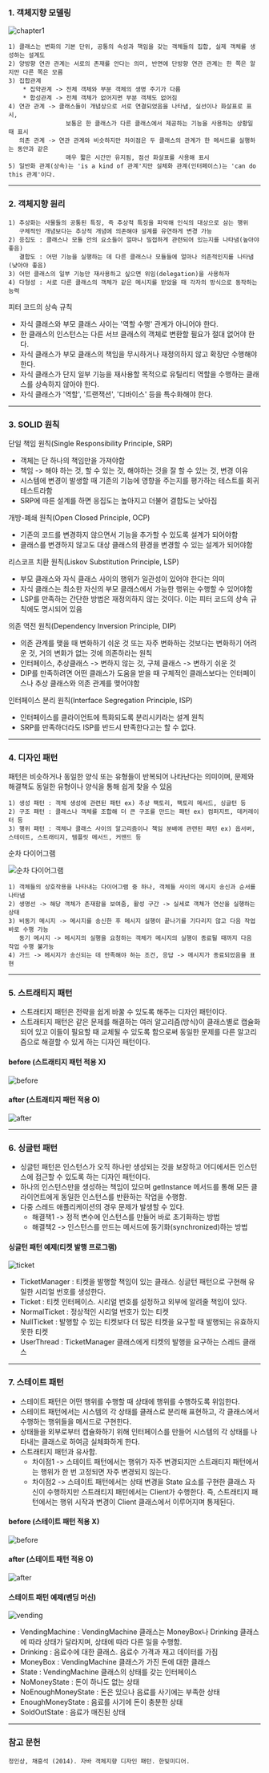 ### 1. 객체지향 모델링

![chapter1](https://user-images.githubusercontent.com/28583661/71540639-79941a00-2990-11ea-8212-47702dd3a46c.PNG)

    1) 클래스는 변화의 기본 단위, 공통의 속성과 책임을 갖는 객체들의 집합, 실제 객체를 생성하는 설계도
    2) 양방향 연관 관계는 서로의 존재를 안다는 의미, 반면에 단방향 연관 관계는 한 쪽은 알지만 다른 쪽은 모름
    3) 집합관계
        * 집약관계 -> 전체 객체와 부분 객체의 생명 주기가 다름  
        * 합성관계 -> 전체 객체가 없어지면 부분 객체도 없어짐
    4) 연관 관계 -> 클래스들이 개념상으로 서로 연결되었음을 나타냄, 실선이나 화살표로 표시,
                    보통은 한 클래스가 다른 클래스에서 제공하는 기능을 사용하는 상황일 때 표시
       의존 관계 -> 연관 관계와 비슷하지만 차이점은 두 클래스의 관계가 한 메서드를 실행하는 동안과 같은 
                    매우 짧은 시간만 유지됨, 점선 화살표를 사용해 표시
    5) 일반화 관계(상속)는 'is a kind of 관계'지만 실체화 관계(인터페이스)는 'can do this 관계'이다.
    
* * *

### 2. 객체지향 원리

    1) 추상화는 사물들의 공통된 특징, 즉 추상적 특징을 파악해 인식의 대상으로 삼는 행위
       구체적인 개념보다는 추상적 개념에 의존해야 설계를 유연하게 변경 가능
    2) 응집도 : 클래스나 모듈 안의 요소들이 얼마나 밀접하게 관련되어 있는지를 나타냄(높아야 좋음)
       결합도 : 어떤 기능을 실행하는 데 다른 클래스나 모듈들에 얼마나 의존적인지를 나타냄(낮아야 좋음)
    3) 어떤 클래스의 일부 기능만 재사용하고 싶으면 위임(delegation)을 사용하자
    4) 다형성 : 서로 다른 클래스의 객체가 같은 메시지를 받았을 때 각자의 방식으로 동작하는 능력
    
피터 코드의 상속 규칙

* 자식 클래스와 부모 클래스 사이는 '역할 수행' 관계가 아니어야 한다.
* 한 클래스의 인스턴스는 다른 서브 클래스의 객체로 변환할 필요가 절대 없어야 한다.
* 자식 클래스가 부모 클래스의 책임을 무시하거나 재정의하지 않고 확장만 수행해야 한다.
* 자식 클래스가 단지 일부 기능을 재사용할 목적으로 유틸리티 역할을 수행하는 클래스를 상속하지 않아야 한다.
* 자식 클래스가 '역할', '트랜잭션', '디바이스' 등을 특수화해야 한다.

* * *

### 3. SOLID 원칙

단일 책임 원칙(Single Responsibility Principle, SRP)
* 객체는 단 하나의 책임만을 가져야함
* 책임 -> 해야 하는 것, 할 수 있는 것, 해야하는 것을 잘 할 수 있는 것, 변경 이유
* 시스템에 변경이 발생할 때 기존의 기능에 영향을 주는지를 평가하는 테스트를 회귀 테스트라함 
* SRP에 따른 설계를 하면 응집도는 높아지고 더불어 결합도는 낮아짐

개방-폐쇄 원칙(Open Closed Principle, OCP)
* 기존의 코드를 변경하지 않으면서 기능을 추가할 수 있도록 설계가 되어야함
* 클래스를 변경하지 않고도 대상 클래스의 환경을 변경할 수 있는 설계가 되어야함

리스코프 치환 원칙(Liskov Substitution Principle, LSP)
* 부모 클래스와 자식 클래스 사이의 행위가 일관성이 있어야 한다는 의미
* 자식 클래스는 최소한 자신의 부모 클래스에서 가능한 행위는 수행할 수 있어야함
* LSP를 만족하는 간단한 방법은 재정의하지 않는 것이다. 이는 피터 코드의 상속 규칙에도 명시되어 있음

의존 역전 원칙(Dependency Inversion Principle, DIP)
* 의존 관계를 맺을 때 변화하기 쉬운 것 또는 자주 변화하는 것보다는 변화하기 어려운 것, 거의 변화가 없는 것에 의존하라는 원칙
* 인터페이스, 추상클래스 -> 변하지 않는 것, 구체 클래스 -> 변하기 쉬운 것
* DIP를 만족하려면 어떤 클래스가 도움을 받을 때 구체적인 클래스보다는 인터페이스나 추상 클래스와 의존 관계를 맺어야함

인터페이스 분리 원칙(Interface Segregation Principle, ISP)
* 인터페이스를 클라이언트에 특화되도록 분리시키라는 설계 원칙
* SRP를 만족하더라도 ISP를 반드시 만족한다고는 할 수 없다.
  
* * *

### 4. 디자인 패턴

패턴은 비슷하거나 동일한 양식 또는 유형들이 반복되어 나타난다는 의미이며, 문제와 해결책도 동일한 유형이나 양식을 통해 쉽게 찾을 수 있음

    1) 생성 패턴 : 객체 생성에 관련된 패턴 ex) 추상 팩토리, 팩토리 메서드, 싱글턴 등
    2) 구조 패턴 : 클래스나 객체를 조합해 더 큰 구조를 만드는 패턴 ex) 컴퍼지트, 데커레이터 등
    3) 행위 패턴 : 객체나 클래스 사이의 알고리즘이나 책임 분배에 관련된 패턴 ex) 옵서버, 스테이트, 스트래티지, 템플릿 메서드, 커맨드 등 

순차 다이어그램

![순차 다이어그램](https://user-images.githubusercontent.com/28583661/71705966-7502b200-2e25-11ea-9b88-aa0e661d1bcf.PNG)

    1) 객체들의 상호작용을 나타내는 다이어그램 중 하나, 객체들 사이의 메시지 송신과 순서를 나타냄
    2) 생명선 -> 해당 객체가 존재함을 보여줌, 활성 구간 -> 실세로 객체가 연산을 실행하는 상태
    3) 비동기 메시지 -> 메시지를 송신한 후 메시지 실행이 끝나기를 기다리지 않고 다음 작업 바로 수행 가능
       동기 메시지 -> 메시지의 실행을 요청하는 객체가 메시지의 실행이 종료될 때까지 다음 작업 수행 불가능
    4) 가드 -> 메시지가 송신되는 데 만족해야 하는 조건, 응답 -> 메시지가 종료되었음을 표현
    
* * *

### 5. 스트래티지 패턴

* 스트래티지 패턴은 전략을 쉽게 바꿀 수 있도록 해주는 디자인 패턴이다.
* 스트래티지 패턴은 같은 문제를 해결하는 여러 알고리즘(방식)이 클래스별로 캡슐화되어 있고 이들이 필요할 때 교체될 수 있도록 함으로써 동일한 
  문제를 다른 알고리즘으로 해결할 수 있게 하는 디자인 패턴이다.
  
#### before (스트래티지 패턴 적용 X)

![before](https://user-images.githubusercontent.com/28583661/71764332-f3e11300-2f29-11ea-9f94-24e6d5ca8bd5.PNG)

#### after (스트래티지 패턴 적용 O)

![after](https://user-images.githubusercontent.com/28583661/71764334-f479a980-2f29-11ea-86dc-56c05909f2c6.PNG)

* * *

### 6. 싱글턴 패턴

* 싱글턴 패턴은 인스턴스가 오직 하나만 생성되는 것을 보장하고 어디에서든 인스턴스에 접근할 수 있도록 하는 디자인 패턴이다.
* 하나의 인스턴스만을 생성하는 책임이 있으며 getInstance 메서드를 통해 모든 클라이언트에게 동일한 인스턴스를 반환하는 작업을 수행함.
* 다중 스레드 애플리케이션의 경우 문제가 발생할 수 있다.
  * 해결책1 -> 정적 변수에 인스턴스를 만들어 바로 초기화하는 방법
  * 해결책2 -> 인스턴스를 만드는 메서드에 동기화(synchronized)하는 방법
  
#### 싱글턴 패턴 예제(티켓 발행 프로그램)

![ticket](https://user-images.githubusercontent.com/28583661/71818078-486fc400-30cb-11ea-9ce1-fe9211be2bed.PNG)

* TicketManager : 티켓을 발행할 책임이 있는 클래스. 싱글턴 패턴으로 구현해 유일한 시리얼 번호를 생성한다.
* Ticket : 티켓 인터페이스. 시리얼 번호를 설정하고 외부에 알려줄 책임이 있다.
* NormalTicket : 정상적인 시리얼 번호가 있는 티켓
* NullTicket : 발행할 수 있는 티켓보다 더 많은 티켓을 요구할 때 발행되는 유효하지 못한 티켓
* UserThread : TicketManager 클래스에게 티켓의 발행을 요구하는 스레드 클래스
 
* * *

### 7. 스테이트 패턴

* 스테이트 패턴은 어떤 행위를 수행할 때 상태에 행위를 수행하도록 위임한다.
* 스테이트 패턴에서는 시스템의 각 상태를 클래스로 분리해 표현하고, 각 클래스에서 수행하는 행위들을 메서드로 구현한다.
* 상태들을 외부로부터 캡슐화하기 위해 인터페이스를 만들어 시스템의 각 상태를 나타내는 클래스로 하여금 실체화하게 한다.
* 스트래티지 패턴과 유사함.
  * 차이점1 -> 스테이트 패턴에서는 행위가 자주 변경되지만 스트래티지 패턴에서는 행위가 한 번 고정되면 자주 변경되지 않는다.
  * 차이점2 -> 스테이트 패턴에서는 상태 변경을 State 요소를 구현한 클래스 자신이 수행하지만 스트래티지 패턴에서는 Client가 수행한다.
               즉, 스트래티지 패턴에서는 행위 시작과 변경이 Client 클래스에서 이루어지며 통제된다.

#### before (스테이트 패턴 적용 X)

![before](https://user-images.githubusercontent.com/28583661/71965335-ce624b00-3242-11ea-953a-de276850f934.PNG)

#### after (스테이트 패턴 적용 O)

![after](https://user-images.githubusercontent.com/28583661/71969299-ba6e1780-3249-11ea-93e1-1af7c6599562.PNG)

#### 스테이트 패턴 예제(벤딩 머신)

![vending](https://user-images.githubusercontent.com/28583661/71976976-0d9c9600-325b-11ea-8b2c-5d275646c538.PNG)

* VendingMachine : VendingMachine 클래스는 MoneyBox나 Drinking 클래스에 따라 상태가 달라지며, 상태에 따라 다른 일을 수행함.
* Drinking : 음료수에 대한 클래스. 음료수 가격과 재고 데이터를 가짐
* MoneyBox : VendingMachine 클래스가 가진 돈에 대한 클래스
* State : VendingMachine 클래스의 상태를 갖는 인터페이스
* NoMoneyState : 돈이 하나도 없는 상태
* NoEnoughMoneyState : 돈은 있으나 음료를 사기에는 부족한 상태
* EnoughMoneyState : 음료를 사기에 돈이 충분한 상태
* SoldOutState : 음료가 매진된 상태

* * *

### 참고 문헌

    정인상, 채흥석 (2014). 자바 객체지향 디자인 패턴. 한빛미디어.
